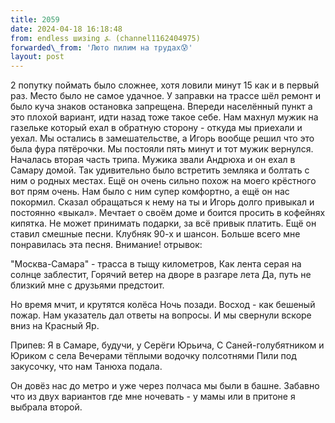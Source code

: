 ```yaml
---
title: 2059
date: 2024-04-18 16:18:48
from: endless шизing ⍼ (channel1162404975)
forwarded\_from: 'Люто пилим на трудах😰'
layout: post
---
```


2 попутку поймать было сложнее, хотя ловили минут 15 как и в первый раз. Место было не самое удачное. У заправки на трассе шёл ремонт и было куча знаков остановка запрещена. Впереди населённый пункт а это плохой вариант, идти назад тоже такое себе. 
Нам махнул мужик на газельке который ехал в обратную сторону - откуда мы приехали и уехал. Мы остались в замешательстве, а Игорь вообще решил что это была фура пятёрочки. Мы постояли пять минут и тот мужик вернулся. 
Началась вторая часть трипа. Мужика звали Андрюха и он ехал в Самару домой. Так удивительно было встретить земляка и болтать с ним о родных местах. Ещё он очень сильно похож на моего крёстного вот прям очень. Нам было с ним супер комфортно, а ещё он нас покормил. Сказал обращаться к нему на ты и Игорь долго привыкал и постоянно «выкал». Мечтает о своём доме и боится просить в кофейнях кипятка. Не может принимать подарки, за всё привык платить. Ещё он ставил смешные песни. Клубняк 90-х и шансон. Больше всего мне понравилась эта песня. Внимание! отрывок:

  "Москва-Самара" - трасса в тыщу километров,
Как лента серая на солнце заблестит,
Горячий ветер на дворе в разгаре лета
Да, путь не близкий мне с друзьями предстоит.

Но время мчит, и крутятся колёса
Ночь позади. Восход - как бешеный пожар.
Нам указатель дал ответы на вопросы.
И мы свернули вскоре вниз на Красный Яр.

Припев:
Я в Самаре, будучи, у Серёги Юрьича,
С Саней-голубятником и Юриком с села
Вечерами тёплыми водочку полсотнями
Пили под закусочку, что нам Танюха подала.

Он довёз нас до метро и уже через полчаса мы были в башне. Забавно что из двух вариантов где мне ночевать - у мамы или в притоне я выбрала второй.
